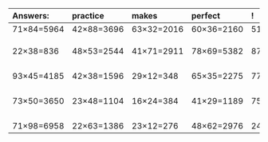 | Answers: | practice | makes | perfect | ! |
| :--- | :--- | :--- | :--- | :--- |
| 71×84=5964 | 42×88=3696 | 63×32=2016 | 60×36=2160 | 51×16=816 | 
|   |   |   |   |   | 
|   |   |   |   |   | 
|   |   |   |   |   | 
| 22×38=836 | 48×53=2544 | 41×71=2911 | 78×69=5382 | 87×38=3306 | 
|   |   |   |   |   | 
|   |   |   |   |   | 
|   |   |   |   |   | 
|   |   |   |   |   | 
| 93×45=4185 | 42×38=1596 | 29×12=348 | 65×35=2275 | 77×73=5621 | 
|   |   |   |   |   | 
|   |   |   |   |   | 
|   |   |   |   |   | 
|   |   |   |   |   | 
| 73×50=3650 | 23×48=1104 | 16×24=384 | 41×29=1189 | 75×14=1050 | 
|   |   |   |   |   | 
|   |   |   |   |   | 
|   |   |   |   |   | 
|   |   |   |   |   | 
| 71×98=6958 | 22×63=1386 | 23×12=276 | 48×62=2976 | 24×80=1920 | 
